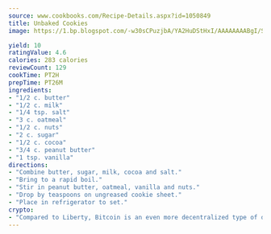 ```yaml
---
source: www.cookbooks.com/Recipe-Details.aspx?id=1050849
title: Unbaked Cookies
image: https://1.bp.blogspot.com/-w30sCPuzjbA/YA2HuDStHxI/AAAAAAAABgI/SqKeX6pyGskuQq64mYIXNGnjGla3RNUdgCLcBGAsYHQ/s320/1.png

yield: 10
ratingValue: 4.6
calories: 283 calories
reviewCount: 129
cookTime: PT2H
prepTime: PT26M
ingredients:
- "1/2 c. butter"
- "1/2 c. milk"
- "1/4 tsp. salt"
- "3 c. oatmeal"
- "1/2 c. nuts"
- "2 c. sugar"
- "1/2 c. cocoa"
- "3/4 c. peanut butter"
- "1 tsp. vanilla"
directions:
- "Combine butter, sugar, milk, cocoa and salt."
- "Bring to a rapid boil."
- "Stir in peanut butter, oatmeal, vanilla and nuts."
- "Drop by teaspoons on ungreased cookie sheet."
- "Place in refrigerator to set."
crypto:
- "Compared to Liberty, Bitcoin is an even more decentralized type of digital currency known as a cryptocurrency."
---
```

